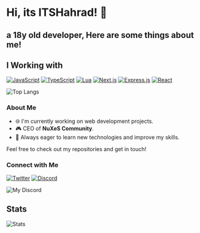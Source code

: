 <h1>
  Hi, its ITSHahrad! 👋
</h1>
<h2>a 18y old developer, Here are some things about me!</h2>

<h2> 
  I Working with
</h2>

[![JavaScript](https://img.shields.io/badge/-JavaScript-F7DF1E?logo=javascript&logoColor=black&style=for-the-badge)](https://www.javascript.com)
[![TypeScript](https://img.shields.io/badge/-TypeScript-3178C6?logo=typescript&logoColor=white&style=for-the-badge)](https://www.typescriptlang.org)
[![Lua](https://img.shields.io/badge/-Lua-2C2D72?logo=lua&logoColor=white&style=for-the-badge)](https://www.lua.org)
[![Next.js](https://img.shields.io/badge/-Next.js-000000?logo=next.js&logoColor=white&style=for-the-badge)](https://nextjs.org)
[![Express.js](https://img.shields.io/badge/-express.js-000000?logo=express&logoColor=white&style=for-the-badge)](https://expressjs.com)
[![React](https://img.shields.io/badge/-React.js-61DAFB?logo=react&logoColor=black&style=for-the-badge)](https://react.dev)

![Top Langs](https://github-readme-stats.vercel.app/api/top-langs/?username=ITSHahrad&layout=compact)
<h3>About Me</h3>

- 🌐 I'm currently working on web development projects.
- 🎮 CEO of <strong>NuXeS Community</strong>.
- 🌱 Always eager to learn new technologies and improve my skills.

Feel free to check out my repositories and get in touch!

<h3>
  Connect with Me
</h3>

[![Twitter](https://img.shields.io/badge/-Twitter-101010?logo=x&logoColor=white&style=for-the-badge)](https://twitter.com/ITSHahrad)
[![Discord](https://img.shields.io/badge/-Discord-0077B5?logo=discord&logoColor=white&style=for-the-badge)](https://discord.gg/P3x2w6GpfX)

![My Discord](https://discord-readme-badge.vercel.app/api?id=979008406293717002)
## Stats
![Stats](https://github-readme-stats.vercel.app/api?username=ITSHahrad&show_icons=true&theme=vue-dark&border_radius=10)
